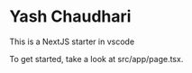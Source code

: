 # Yash Chaudhari

This is a NextJS starter in vscode

To get started, take a look at src/app/page.tsx.

